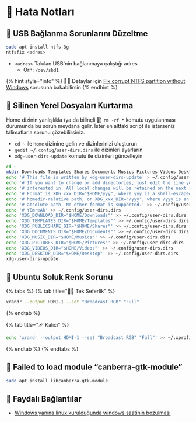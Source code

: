 # 🐛 Hata Notları

## 🔌 USB Bağlanma Sorunlarını Düzeltme

```bash
sudo apt install ntfs-3g
ntfsfix <adres>
```

* `<adres>` Takılan USB'nin bağlanmaya çalıştığı adres
  * Örn: `/dev/sbd1`

{% hint style="info" %}
🧙‍♂️ Detaylar için [Fix corrupt NTFS partition without Windows](https://askubuntu.com/questions/47700/fix-corrupt-ntfs-partition-without-windows/47711#47711) sorusuna bakabilirsin
{% endhint %}

## ‍🎊 Silinen Yerel Dosyaları Kurtarma

Home dizinin yanlışlıkla \(ya da bilinçli 🧐\) `rm -rf *` komutu uygulanması durumunda bu sorun meydana gelir. İster en alttaki script ile isterseniz talimatlarla sorunu çözebilirsiniz.

* `cd ~` ile `Home` dizinine gelin ve dizinlerinizi oluşturun
* `gedit ~/.config/user-dirs.dirs` ile dizinleri ayarların
* `xdg-user-dirs-update` komutu ile dizinleri güncelleyin

```bash
cd ~
mkdir Downloads Templates Shares Documents Musics Pictures Videos Desktop
echo '# This file is written by xdg-user-dirs-update' > ~/.config/user-dirs.dirs
echo '# If you want to change or add directories, just edit the line you are' >> ~/.config/user-dirs.dirs
echo '# interested in. All local changes will be retained on the next run.' >> ~/.config/user-dirs.dirs
echo '# Format is XDG_xxx_DIR="$HOME/yyy", where yyy is a shell-escaped' >> ~/.config/user-dirs.dirs
echo '# homedir-relative path, or XDG_xxx_DIR="/yyy", where /yyy is an' >> ~/.config/user-dirs.dirs
echo '# absolute path. No other format is supported.' >> ~/.config/user-dirs.dirs
echo '# YEmreAk' >> ~/.config/user-dirs.dirs
echo 'XDG_DOWNLOAD_DIR="$HOME/Downloads"' >> ~/.config/user-dirs.dirs
echo 'XDG_TEMPLATES_DIR="$HOME/Templates"' >> ~/.config/user-dirs.dirs
echo 'XDG_PUBLICSHARE_DIR="$HOME/Shares"' >> ~/.config/user-dirs.dirs
echo 'XDG_DOCUMENTS_DIR="$HOME/Documents"' >> ~/.config/user-dirs.dirs
echo 'XDG_MUSIC_DIR="$HOME/Musics"' >> ~/.config/user-dirs.dirs
echo 'XDG_PICTURES_DIR="$HOME/Pictures"' >> ~/.config/user-dirs.dirs
echo 'XDG_VIDEOS_DIR="$HOME/Videos"' >> ~/.config/user-dirs.dirs
echo 'XDG_DESKTOP_DIR="$HOME/Desktop"' >> ~/.config/user-dirs.dirs
xdg-user-dirs-update
```

## 🎨 Ubuntu Soluk Renk Sorunu

{% tabs %}
{% tab title="🏃‍♀️ Tek Seferlik" %}
```bash
xrandr --output HDMI-1 --set "Broadcast RGB" "Full"
```
{% endtab %}

{% tab title="🩹 Kalıcı" %}
```bash
echo 'xrandr --output HDMI-1 --set "Broadcast RGB" "Full"' >> ~/.xprofile
```
{% endtab %}
{% endtabs %}

## 🏓 Failed to load module “canberra-gtk-module”

```bash
sudo apt install libcanberra-gtk-module
```

## 🔗 Faydalı Bağlantılar

* [Windows yanına linux kurulduğunda windows saatinin bozulması](https://www.howtogeek.com/323390/how-to-fix-windows-and-linux-showing-different-times-when-dual-booting/)



